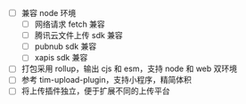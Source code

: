 - [ ] 兼容 node 环境
  - [ ] 网络请求 fetch 兼容
  - [ ] 腾讯云文件上传 sdk 兼容
  - [ ] pubnub sdk 兼容
  - [ ] xapis sdk 兼容
- [ ] 打包采用 rollup，输出 cjs 和 esm，支持 node 和 web 双环境
- [ ] 参考 tim-upload-plugin，支持小程序，精简体积
- [ ] 将上传插件独立，便于扩展不同的上传平台
